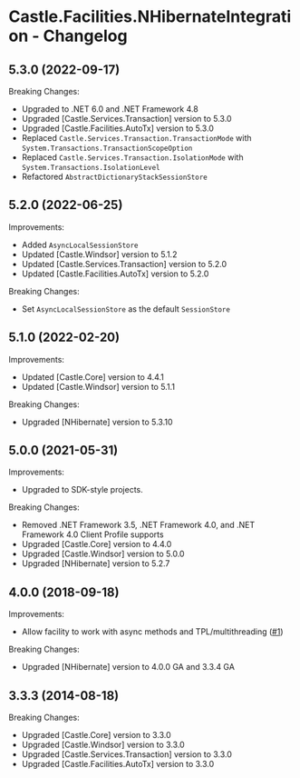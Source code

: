 # Castle.Facilities.NHibernateIntegration - Changelog

## 5.3.0 (2022-09-17)

Breaking Changes:
- Upgraded to .NET 6.0 and .NET Framework 4.8
- Upgraded [Castle.Services.Transaction] version to 5.3.0
- Upgraded [Castle.Facilities.AutoTx] version to 5.3.0
- Replaced ```Castle.Services.Transaction.TransactionMode``` with ```System.Transactions.TransactionScopeOption```
- Replaced ```Castle.Services.Transaction.IsolationMode``` with ```System.Transactions.IsolationLevel```
- Refactored ```AbstractDictionaryStackSessionStore```


## 5.2.0 (2022-06-25)

Improvements:
- Added ```AsyncLocalSessionStore```
- Updated [Castle.Windsor] version to 5.1.2
- Updated [Castle.Services.Transaction] version to 5.2.0
- Updated [Castle.Facilities.AutoTx] version to 5.2.0

Breaking Changes:
- Set ```AsyncLocalSessionStore``` as the default ```SessionStore```


## 5.1.0 (2022-02-20)

Improvements:
- Updated [Castle.Core] version to 4.4.1
- Updated [Castle.Windsor] version to 5.1.1

Breaking Changes:
- Upgraded [NHibernate] version to 5.3.10


## 5.0.0 (2021-05-31)

Improvements:
- Upgraded to SDK-style projects.

Breaking Changes:
- Removed .NET Framework 3.5, .NET Framework 4.0, and .NET Framework 4.0 Client Profile supports
- Upgraded [Castle.Core] version to 4.4.0
- Upgraded [Castle.Windsor] version to 5.0.0
- Upgraded [NHibernate] version to 5.2.7


## 4.0.0 (2018-09-18)

Improvements:
- Allow facility to work with async methods and TPL/multithreading ([#1](https://github.com/mahara/Castle.Facilities.NHibernateIntegration/issues/1))

Breaking Changes:
- Upgraded [NHibernate] version to 4.0.0 GA and 3.3.4 GA


## 3.3.3 (2014-08-18)

Breaking Changes:
- Upgraded [Castle.Core] version to 3.3.0
- Upgraded [Castle.Windsor] version to 3.3.0
- Upgraded [Castle.Services.Transaction] version to 3.3.0
- Upgraded [Castle.Facilities.AutoTx] version to 3.3.0



